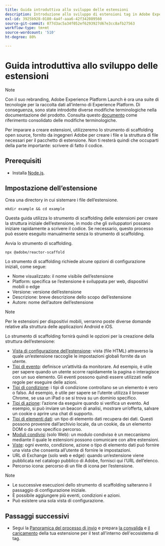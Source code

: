 ```yaml
---
title: Guida introduttiva allo sviluppo delle estensioni
description: Introduzione allo sviluppo di estensioni tag in Adobe Experience Platform.
exl-id: 3925b928-0180-4a4f-aaa6-42f342089560
source-git-commit: 077d3ac5a34f052ef6293927d67e3cc8afb27563
workflow-type: tm+mt
source-wordcount: '510'
ht-degree: 80%

---
```


# Guida introduttiva allo sviluppo delle estensioni

>[!NOTE]
>
>Con il suo rebranding, Adobe Experience Platform Launch è ora una suite di tecnologie per la raccolta dati all’interno di Experience Platform. Di conseguenza, sono state introdotte diverse modifiche terminologiche nella documentazione del prodotto. Consulta questo [documento](../term-updates.md) come riferimento consolidato delle modifiche terminologiche.

Per imparare a creare estensioni, utilizzeremo lo strumento di scaffolding open source, fornito da ingegneri Adobe per creare i file e la struttura di file necessari per il pacchetto di estensione. Non ti resterà quindi che occuparti della parte importante: scrivere di fatto il codice.

## Prerequisiti 

* Installa [Node.js](https://nodejs.org/it/download).

## Impostazione dell’estensione

Crea una directory in cui sistemare i file dell’estensione.

```shell
mkdir example && cd example
```

Questa guida utilizza lo strumento di scaffolding delle estensioni per creare la struttura iniziale dell’estensione, in modo che gli sviluppatori possano iniziare rapidamente a scrivere il codice. Se necessario, questo processo può essere eseguito manualmente senza lo strumento di scaffolding.

Avvia lo strumento di scaffolding.

```shell
npx @adobe/reactor-scaffold
```

Lo strumento di scaffolding richiede alcune opzioni di configurazione iniziali, come segue:

* Nome visualizzato: il nome visibile dell’estensione
* Platform: specifica se l’estensione è sviluppata per web, dispositivi mobili o edge
* Versione: versione dell’estensione
* Descrizione: breve descrizione dello scopo dell’estensione
* Autore: nome dell’autore dell’estensione

>[!NOTE]
> Per le estensioni per dispositivi mobili, verranno poste diverse domande relative alla struttura delle applicazioni Android e iOS.

Lo strumento di scaffolding fornirà quindi le opzioni per la creazione della struttura dell’estensione:

* [Vista di configurazione dell’estensione](./configuration.md): vista (file HTML) attraverso la quale un’estensione raccoglie le impostazioni globali fornite da un utente.
* [Tipi di evento](./web/event-types.md): definisce un’attività da monitorare. Ad esempio, è utile per sapere quando un utente scorre rapidamente la pagina o interagisce con un suo elemento. Gli eventi possono quindi essere utilizzati nelle regole per eseguire delle azioni.
* [Tipi di condizione](./web/condition-types.md): i tipi di condizione controllano se un elemento è vero o falso. Ad esempio, è utile per sapere se l’utente utilizza il browser Chrome, se usa un iPad o se si trova su un dominio specifico.
* [Tipi di azione](./web/action-types.md): l’azione da eseguire quando si verifica un evento. Ad esempio, si può inviare un beacon di analisi, mostrare un’offerta, salvare un cookie o aprire una chat di supporto.
* [Tipi di elementi dati](./web/data-element-types.md): un tipo di elemento dati recupera dei dati. Questi possono provenire dall’archivio locale, da un cookie, da un elemento DOM o da uno specifico percorso.
* [Moduli condivisi](./web/shared.md) (solo Web): un modulo condiviso è un meccanismo mediante il quale le estensioni possono comunicare con altre estensioni.
* [Viste](./web/views.md): ogni evento, condizione, azione o tipo di elemento dati può fornire una vista che consenta all’utente di fornire le impostazioni.
* URL di Exchange (solo web e edge): quando un’estensione viene pubblicata nel catalogo pubblico di Adobe, fornisci qui l’URL dell’elenco.
* Percorso icona: percorso di un file di icona per l’estensione.

>[!NOTE]
>
>* Le successive esecuzioni dello strumento di scaffolding salteranno il passaggio di configurazione iniziale.
>* È possibile aggiungere più eventi, condizioni e azioni.
>* Può esistere una sola vista di configurazione.

## Passaggi successivi

* Segui la [Panoramica del processo di invio](./submit/overview.md) e prepara [la convalida](./submit/upload-and-test.md#validate) e [il caricamento](./submit/upload-and-test.md#integration) della tua estensione per il test all&#39;interno dell&#39;ecosistema di tag.
